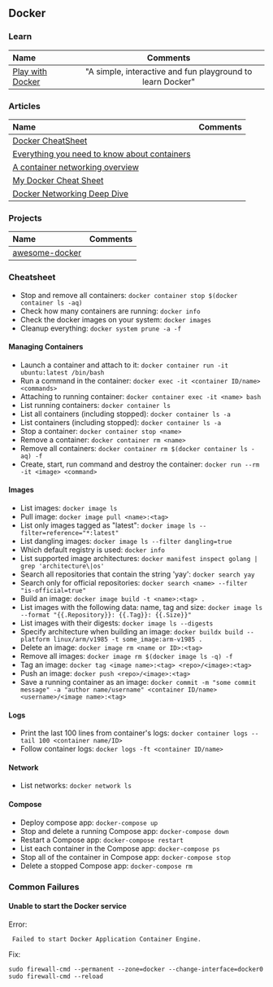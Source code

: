 ## Docker

### Learn

Name | Comments
:------ |:--------:
[Play with Docker](https://labs.play-with-docker.com) | "A simple, interactive and fun playground to learn Docker"

### Articles

Name | Comments
:------ |:--------:
[Docker CheatSheet](https://cheatsheet.dennyzhang.com/cheatsheet-docker-a4) |
[Everything you need to know about containers](https://medium.com/faun/everything-you-need-to-know-about-containers-7655badb4307) |
[A container networking overview](https://jvns.ca/blog/2016/12/22/container-networking) |
[My Docker Cheat Sheet](https://medium.com/statuscode/dockercheatsheet-9730ce03630d) |
[Docker Networking Deep Dive](http://100daysofdevops.com/21-days-of-docker-day-19-docker-networking-deep-dive/?fbclid=IwAR19KJWwhZjulbn7JNbBYLFxKFf-x0v25TSc-_bOJ6YieUND4A6UZcBSUhA) |

### Projects

Name | Comments
:------ |:--------:
[awesome-docker](https://github.com/veggiemonk/awesome-docker) | 

### Cheatsheet

* Stop and remove all containers: `docker container stop $(docker container ls -aq)`
* Check how many containers are running: `docker info`
* Check the docker images on your system: `docker images`
* Cleanup everything: `docker system prune -a -f`

#### Managing Containers

* Launch a container and attach to it: `docker container run -it ubuntu:latest /bin/bash`
* Run a command in the container: `docker exec -it <container ID/name> <commands>`
* Attaching to running container: `docker container exec -it <name> bash`
* List running containers: `docker container ls`
* List all containers (including stopped): `docker container ls -a`
* List containers (including stopped): `docker container ls -a`
* Stop a container: `docker container stop <name>`
* Remove a container: `docker container rm <name>`
* Remove all containers: `docker container rm $(docker container ls -aq) -f`
* Create, start, run command and destroy the container: `docker run --rm -it <image> <command>`

#### Images

* List images: `docker image ls`
* Pull image: `docker image pull <name>:<tag>`
* List only images tagged as "latest": `docker image ls --filter=reference="*:latest"`
* List dangling images: `docker image ls --filter dangling=true`
* Which default registry is used: `docker info`
* List supported image architectures: `docker manifest inspect golang | grep 'architecture\|os'`
* Search all repositories that contain the string 'yay': `docker search yay`
* Search only for official repositories: `docker search <name> --filter "is-official=true"`
* Build an image: `docker image build -t <name>:<tag> .`
* List images with the following data: name, tag and size: `docker image ls --format "{{.Repository}}: {{.Tag}}: {{.Size}}"`
* List images with their digests: `docker image ls --digests`
* Specify architecture when building an image: `docker buildx build --platform linux/arm/v1985 -t some_image:arm-v1985 .`
* Delete an image: `docker image rm <name or ID>:<tag>`
* Remove all images: `docker image rm $(docker image ls -q) -f`
* Tag an image: `docker tag <image name>:<tag> <repo>/<image>:<tag>`
* Push an image: `docker push <repo>/<image>:<tag>`
* Save a running container as an image: `docker commit -m "some commit message" -a "author name/username" <container ID/name> <username>/<image name>:<tag>`

#### Logs

* Print the last 100 lines from container's logs: `docker container logs --tail 100 <container name/ID>`
* Follow container logs: `docker logs -ft <container ID/name>`

#### Network

* List networks: `docker network ls`

#### Compose

* Deploy compose app: `docker-compose up`
* Stop and delete a running Compose app: `docker-compose down`
* Restart a Compose app: `docker-compose restart`
* List each container in the Compose app: `docker-compose ps`
* Stop all of the container in Compose app: `docker-compose stop`
* Delete a stopped Compose app: `docker-compose rm`

### Common Failures

#### Unable to start the Docker service

Error:

` Failed to start Docker Application Container Engine.`

Fix:

```
sudo firewall-cmd --permanent --zone=docker --change-interface=docker0
sudo firewall-cmd --reload
```

